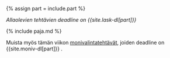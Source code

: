 {% assign part = include.part %} 

*Allaolevien tehtävien deadline on {{site.lask-dl[part]}}*

{% include paja.md %}

Muista myös tämän viikon [monivalintatehtävät]({{site.stats_url}}/quiz/{{part}}), joiden deadline on {{site.moniv-dl[part]}} .

